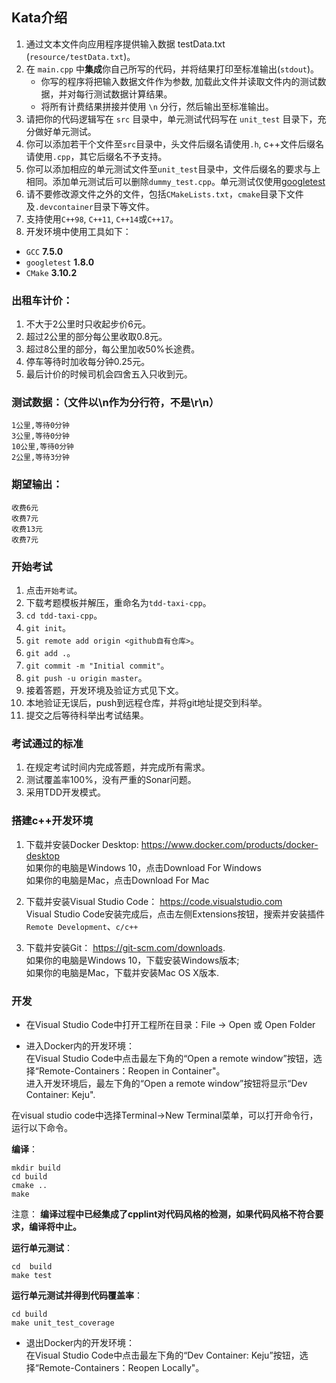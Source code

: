 ## Kata介绍

1. 通过文本文件向应用程序提供输入数据 testData.txt (`resource/testData.txt`)。
2. 在 `main.cpp` 中**集成**你自己所写的代码，并将结果打印至标准输出(`stdout`)。
    * 你写的程序将把输入数据文件作为参数, 加载此文件并读取文件内的测试数据，并对每行测试数据计算结果。
    * 将所有计费结果拼接并使用 `\n` 分行，然后输出至标准输出。
3. 请把你的代码逻辑写在 `src` 目录中，单元测试代码写在 `unit_test` 目录下，充分做好单元测试。
4. 你可以添加若干个文件至`src`目录中，头文件后缀名请使用`.h`, c++文件后缀名请使用`.cpp`，其它后缀名不予支持。
5. 你可以添加相应的单元测试文件至`unit_test`目录中，文件后缀名的要求与上相同。添加单元测试后可以删除`dummy_test.cpp`。单元测试仅使用[googletest](https://github.com/google/googletest)
6. 请不要修改源文件之外的文件，包括`CMakeLists.txt`，`cmake`目录下文件及`.devcontainer`目录下等文件。
7. 支持使用`C++98`, `C++11`, `C++14`或`C++17`。
8. 开发环境中使用工具如下：
- `GCC` **7.5.0**
- `googletest` **1.8.0**
- `CMake` **3.10.2**

### 出租车计价：

1. 不大于2公里时只收起步价6元。
2. 超过2公里的部分每公里收取0.8元。
3. 超过8公里的部分，每公里加收50%长途费。
4. 停车等待时加收每分钟0.25元。
5. 最后计价的时候司机会四舍五入只收到元。

### 测试数据：（**文件以\n作为分行符，不是\r\n**）

```text
1公里,等待0分钟
3公里,等待0分钟
10公里,等待0分钟
2公里,等待3分钟
```
### 期望输出：

```text
收费6元
收费7元
收费13元
收费7元
```
### 开始考试

1. 点击`开始考试`。
2. 下载考题模板并解压，重命名为`tdd-taxi-cpp`。
3. `cd tdd-taxi-cpp`。
4. `git init`。
5. `git remote add origin <github自有仓库>`。
6. `git add .`。
7. `git commit -m "Initial commit"`。
8. `git push -u origin master`。
9. 接着答题，开发环境及验证方式见下文。
10. 本地验证无误后，push到远程仓库，并将git地址提交到科举。
11. 提交之后等待科举出考试结果。

### 考试通过的标准

1. 在规定考试时间内完成答题，并完成所有需求。
2. 测试覆盖率100%，没有严重的Sonar问题。
3. 采用TDD开发模式。

### 搭建c++开发环境
1. 下载并安装Docker Desktop: https://www.docker.com/products/docker-desktop  
如果你的电脑是Windows 10，点击Download For Windows  
如果你的电脑是Mac，点击Download For Mac  

2. 下载并安装Visual Studio Code： https://code.visualstudio.com  
    Visual Studio Code安装完成后，点击左侧Extensions按钮，搜索并安装插件`Remote Development`、`c/c++`

3. 下载并安装Git： https://git-scm.com/downloads.   
如果你的电脑是Windows 10，下载安装Windows版本;    
如果你的电脑是Mac，下载并安装Mac OS X版本.

### 开发
- 在Visual Studio Code中打开工程所在目录：File -> Open 或 Open Folder

- 进入Docker内的开发环境：  
在Visual Studio Code中点击最左下角的“Open a remote window”按钮，选择“Remote-Containers：Reopen in Container"。   
进入开发环境后，最左下角的“Open a remote window”按钮将显示“Dev Container: Keju".   
  
在visual studio code中选择Terminal->New Terminal菜单，可以打开命令行，运行以下命令。  
  
**编译**： 
```
mkdir build
cd build
cmake ..
make
```

注意： **编译过程中已经集成了cpplint对代码风格的检测，如果代码风格不符合要求，编译将中止。**


**运行单元测试**：
```
cd  build
make test
```

**运行单元测试并得到代码覆盖率**：
```
cd build
make unit_test_coverage
```

- 退出Docker内的开发环境：   
  在Visual Studio Code中点击最左下角的“Dev Container: Keju”按钮，选择“Remote-Containers：Reopen Locally"。   

